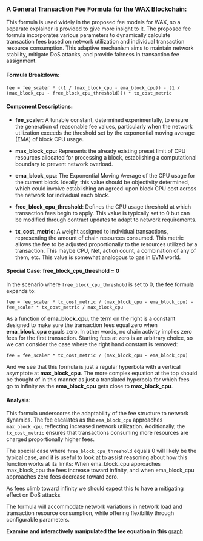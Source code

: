 ### A General Transaction Fee Formula for the WAX Blockchain:

This formula is used widely in the proposed fee models for WAX, so a separate explainer is provided to give more insight to it.
The proposed fee formula incorporates various parameters to dynamically calculate transaction fees based on network utilization and individual transaction resource consumption. This adaptive mechanism aims to maintain network stability, mitigate DoS attacks, and provide fairness in transaction fee assignment.

#### Formula Breakdown:

```
fee = fee_scaler * ((1 / (max_block_cpu - ema_block_cpu)) - (1 / (max_block_cpu - free_block_cpu_threshold))) * tx_cost_metric
```

#### Component Descriptions:

- **fee_scaler**: A tunable constant, determined experimentally, to ensure the generation of reasonable fee values, particularly when the network utilization exceeds the threshold set by the exponential moving average (EMA) of block CPU usage.

- **max_block_cpu**: Represents the already existing preset limit of CPU resources allocated for processing a block, establishing a computational boundary to prevent network overload.

- **ema_block_cpu**: The Exponential Moving Average of the CPU usage for the current block. Ideally, this value should be objectivity determined, which could involve establishing an agreed-upon block CPU cost across the network for individual each block.

- **free_block_cpu_threshold**: Defines the CPU usage threshold at which transaction fees begin to apply. This value is typically set to 0 but can be modified through contract updates to adapt to network requirements.

- **tx_cost_metric**: A weight assigned to individual transactions, representing the amount of chain resources consumed. This metric allows the fee to be adjusted proportionally to the resources utilized by a transaction. This maybe CPU, Net, action count, a combination of any of them, etc. This value is somewhat analogous to gas in EVM world.

#### Special Case: free_block_cpu_threshold = 0

In the scenario where `free_block_cpu_threshold` is set to 0, the fee formula expands to:

```
fee = fee_scaler * tx_cost_metric / (max_block_cpu - ema_block_cpu) - fee_scaler * tx_cost_metric / max_block_cpu
```

As a function of **ema_block_cpu**, the term on the right is a constant designed to make sure the transaction fees equal zero when **ema_block_cpu** equals zero. In other words, no chain activity implies zero fees for the first transaction. Starting fees at zero is an arbitrary choice, so we can consider the case where the right hand constant is removed:

```
fee = fee_scaler * tx_cost_metric / (max_block_cpu - ema_block_cpu)
```

And we see that this formula is just a regular hyperbola with a vertical asymptote at **max_block_cpu**. The more complex equation at the top should be thought of in this manner as just a translated hyperbola for which fees go to infinity as the **ema_block_cpu** gets close to **max_block_cpu**.

#### Analysis:

This formula underscores the adaptability of the fee structure to network dynamics. The fee escalates as the `ema_block_cpu` approaches `max_block_cpu`, reflecting increased network utilization. Additionally, the `tx_cost_metric` ensures that transactions consuming more resources are charged proportionally higher fees.

The special case where `free_block_cpu_threshold` equals 0 will likely be the typical case, and it is useful to look at to assist reasoning about how this function works at its limits: When ema_block_cpu approaches max_block_cpu the fees increase toward infinity, and when ema_block_cpu approaches zero fees decrease toward zero.

As fees climb toward infinity we should expect this to have a mitigating effect on DoS attacks

The formula will accommodate network variations in network load and transaction resource consumption, while offering flexibility through configurable parameters.

**Examine and interactively manipulated the fee equation in this** [graph](https://raw.githack.com/worldwide-asset-exchange/wax-blockchain/tokenomics-graphs/graphs/fee-profile.html)
